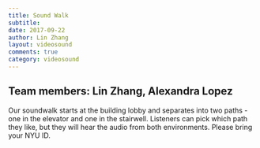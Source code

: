 ```yaml
---
title: Sound Walk
subtitle:
date: 2017-09-22
author: Lin Zhang
layout: videosound
comments: true
category: videosound
---
```


## Team members: Lin Zhang, Alexandra Lopez

Our soundwalk starts at the building lobby and separates into two paths - one in the elevator and one in the stairwell. Listeners can pick which path they like, but they will hear the audio from both environments. Please bring your NYU ID.
